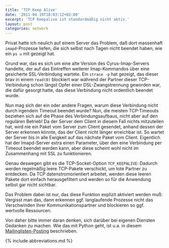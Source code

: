 ```yaml
---
title: 'TCP Keep Alive'
date: '2011-04-19T18:03:12+02:00'
excerpt: 'TCP Keepalive ist standardmäßig nicht aktiv.'
layout: post
categories: network
---
```


Privat hatte ich neulich auf einem Server das Problem, daß dort massenhaft `imapd`-Prozesse liefen, die sich selbst nach Tagen nicht beendet haben, wie ein `ps u` mit gezeigt hat.

Grund war, das es sich um eine alte Version des Cyrus-Imap-Servers handelte, der auf das Eintreffen weiterer Imap-Kommandos über eine gesicherte SSL-Verbindung wartete.
Ein `strace -p` hat gezeigt, das dieser brav in einem `read(0)` blockiert war während der Partner dieser TCP-Verbindung schon längst Opfer einer DSL-Zwangstrennung geworden war, die dafür gesorgt hatte, das diese Verbindung nicht ordentlich beendet wurde.

Nun mag sich der ein oder andere Fragen, warum diese Verbindung nicht durch irgendein Timeout beendet wurde?
Nun, die meisten TCP-Timeouts beziehen sich auf die Phase des Verbindungsaufbaus, nicht aber auf den regulären Betrieb!
Da der Server dem Client in diesem Fall nichts mitzuteilen hat, wird nie ein Paket vom Server zum Client gesendet, anhand dessen der Server erkennen könnte, das der Client nicht länger erreichbar ist.
So wartet der Server bis in alle Ewigkeit auf das nächste Paket vom Client.
Eigentlich hat der Imapd-Server extra einen Parameter, über den eine Verbindung per Timeout beendet werden kann, aber diese scheint wohl nicht im Zusammenhang mit SSL zu funktionieren.

Genau deswegen gibt es die TCP-Socket-Option `TCP_KEEPALIVE`:
Dadurch werden regelmäßig leere TCP-Pakete verschickt, um tote Partner zu entdecken.
Da TCP datenstromorientiert arbeitet, werden diese leeren Pakete dort einfach herausgefiltert und werden so für die Anwendung selbst gar nicht sichtbar.

Das Problem dabei ist nur, das diese Funktion explizit aktiviert werden muß:
Vergisst man das, dann erkennen ggf.
langlaufende Prozesse nicht das Verschwinden ihrer Kommunikationspartner und blockieren so ggf. wertvolle Ressourcen.

Von daher bitte immer daran denken, sich darüber bei eigenen Diensten Gedanken zu machen.
Wie das mit Python geht, ist u.a. in diesem [Mailinglisten-Posting](http://mail.python.org/pipermail/python-dev/2010-April/099235.html) beschrieben.

{% include abbreviations.md %}
